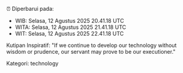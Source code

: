 ⏰ Diperbarui pada:
- WIB: Selasa, 12 Agustus 2025 20.41.18 UTC
- WITA: Selasa, 12 Agustus 2025 21.41.18 UTC
- WIT: Selasa, 12 Agustus 2025 22.41.18 UTC

Kutipan Inspiratif:
"If we continue to develop our technology without wisdom or prudence, our servant may prove to be our executioner."


Kategori: technology

